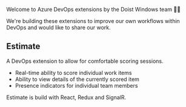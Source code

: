 Welcome to Azure DevOps extensions by the Doist Windows team 👋🏻

We're building these extensions to improve our own workflows within DevOps and would like to share our work.

## Estimate

A DevOps extension to allow for comfortable scoring sessions.
* Real-time ability to score individual work items
* Ability to view details of the currently scored item
* Presence indicators for individual team members

Estimate is build with React, Redux and SignalR.